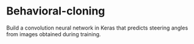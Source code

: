 # Behavioral-cloning
Build a convolution neural network in Keras that predicts steering angles from images obtained during training.

